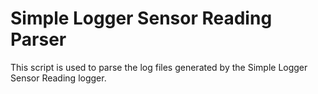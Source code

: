 # Simple Logger Sensor Reading Parser

This script is used to parse the log files generated by the Simple Logger Sensor Reading logger.
